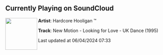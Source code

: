## Currently Playing on SoundCloud

[<img align="left" width="100" src="https://i1.sndcdn.com/artworks-Rw1sIyc53rxjyP84-BzI2tw-t500x500.jpg">](https://soundcloud.com/darn84/new-motion-looking-for-love-uk)

**Artist**: Hardcore Hooligan ™️ 

**Track**: New Motion - Looking for Love - UK Dance (1995)

Last updated at 06/04/2024 07:33
